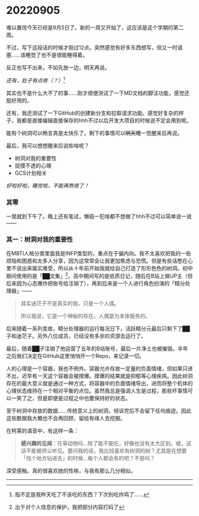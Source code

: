 # 20220905

难以置信今天已经是9月5日了。新的一周又开始了，这应该是这个学期的第二周。

不过，写下这段话的时候才刚过12点。突然感觉有好多东西想写，但又一时语塞……该睡觉了也不是很能睡得着。

反正也写不出来，不如先放一边，明天再说。

*还有，肚子有点疼（？）*[^1]

[^1]:指不定是我昨天吃了不该吃的东西？下次别吃炸鸡了……

其实也不是什么大不了的事……刚才顺便测试了一下MD文档的脚注功能，感觉还挺好用的。

还有，我还测试了一下GitHub的创建新分支和拉取请求功能。感觉好复杂的样子，我都是直接编辑直接保存的hhh不过以后开发大项目的时候说不定会用到呢。

能有个树洞可以畅言真是太快乐了。剩下的事情可以~~明天~~睡一觉醒来后再说。

最后，我可以想想醒来后说些啥呢？

- 树洞对我的重要性
- 捉摸不透的心理
- GCS计划相关

*好啦好啦，睡觉啦，不能再熬夜了！*

### 其零

一晃就到下午了。晚上还有笔试，懒癌一犯啥都不想做了hhh不过可以简单说一说——

### 其一：树洞对我的重要性

在MBTI人格分类里面我是INFP类型的，重点在于偏内向。我不太喜欢把我的一些烦恼和困惑和太多人分享，因为这常常会让我更加焦虑与恐慌。但是有些话憋在心里不说出来属实难受，所以从十年前开始我就给自己打造了形形色色的树洞。初中期间使用的是「██文集」[^2]，高中期间写的是纸质日记，随后在B站上做UP主（但后来因为心态爆炸把账号给注销了），再到后来是一个人进行角色扮演的「精分处理器」——

[^2]:出于对个人信息的保护，我把部分内容打码了

>其实迷茫子不是真实的我，只是一个人偶。
>
>所以我说，它是一个神秘的存在。人偶是为本体服务的。

后来随着一系列变故，精分处理器的运行每况日下，活跃精分元最后只剩下了██子和迷茫子。另外八位成员，已经没有多余的资源去运行了。

最后，随着██子注销了他运营了五年的B站账号，最后一片净土也被摧毁。半年之后我们决定在GitHub这里悄悄开一个Repo，来记录一切。

人的心理是一个容器，我也不例外。容器允许存放一定量的负面情绪，但如果只进不出，迟早有一天这个容器会被撑爆。撑爆的结果就是抑郁等心理疾病。因此树洞存在的最大意义就是通过一种方式，将容器中的负面情绪导出，进而将整个机体的心理状态维持在一个相对平衡的点位。虽然我总是强调人生是过程，那些坏事情可以一笑了之，但是即便是过程之中也要保持好的状态。

至于树洞中存放的数据……传统意义上的树洞，倾诉完后不会留下任何痕迹。因此这些数据我大概也不会再回顾，留给有缘人去挖掘。

在柯莱的语音中，有这样一条：

> **感兴趣的见闻**：花草动物吗…除了能不能吃，好像也没有太大区别。嘘，这话不能被师父听见。要问我的话，我比较喜欢有树洞的树？尤其是在想要「找个地方钻进去」的时候…每个人都会有的吧？不是吗？

深受感触。真的很喜欢她的性格，与我有那么几分相似。

---
